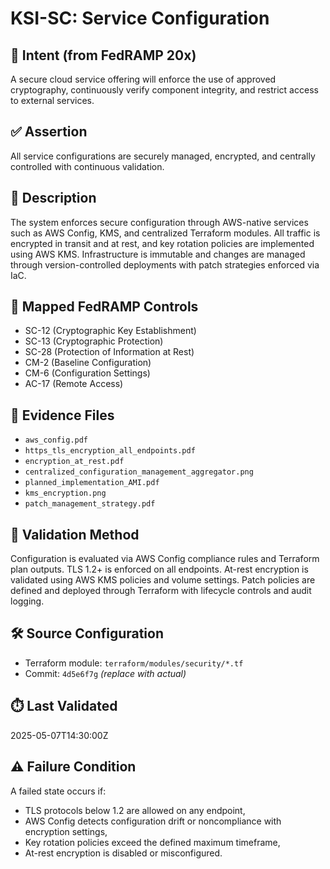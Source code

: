 # KSI-SC: Service Configuration

## 🎯 Intent (from FedRAMP 20x)
A secure cloud service offering will enforce the use of approved cryptography, continuously verify component integrity, and restrict access to external services.

## ✅ Assertion
All service configurations are securely managed, encrypted, and centrally controlled with continuous validation.

## 📘 Description
The system enforces secure configuration through AWS-native services such as AWS Config, KMS, and centralized Terraform modules. All traffic is encrypted in transit and at rest, and key rotation policies are implemented using AWS KMS. Infrastructure is immutable and changes are managed through version-controlled deployments with patch strategies enforced via IaC.

## 🔐 Mapped FedRAMP Controls
- SC-12 (Cryptographic Key Establishment)
- SC-13 (Cryptographic Protection)
- SC-28 (Protection of Information at Rest)
- CM-2 (Baseline Configuration)
- CM-6 (Configuration Settings)
- AC-17 (Remote Access)

## 📂 Evidence Files
- `aws_config.pdf`
- `https_tls_encryption_all_endpoints.pdf`
- `encryption_at_rest.pdf`
- `centralized_configuration_management_aggregator.png`
- `planned_implementation_AMI.pdf`
- `kms_encryption.png`
- `patch_management_strategy.pdf`

## 🧪 Validation Method
Configuration is evaluated via AWS Config compliance rules and Terraform plan outputs. TLS 1.2+ is enforced on all endpoints. At-rest encryption is validated using AWS KMS policies and volume settings. Patch policies are defined and deployed through Terraform with lifecycle controls and audit logging.

## 🛠️ Source Configuration
- Terraform module: `terraform/modules/security/*.tf`
- Commit: `4d5e6f7g` *(replace with actual)*

## ⏱️ Last Validated
2025-05-07T14:30:00Z

## ⚠️ Failure Condition
A failed state occurs if:
- TLS protocols below 1.2 are allowed on any endpoint,
- AWS Config detects configuration drift or noncompliance with encryption settings,
- Key rotation policies exceed the defined maximum timeframe,
- At-rest encryption is disabled or misconfigured.